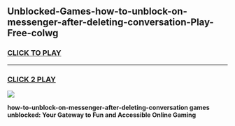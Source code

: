 
## Unblocked-Games-how-to-unblock-on-messenger-after-deleting-conversation-Play-Free-colwg
<h3>
<a href="https://premium76.site?title=how-to-unblock-on-messenger-after-deleting-conversation&ref=12A">CLICK TO PLAY</a></h3>
<hr>

<h3>
<a href="https://premium76.site?title=how-to-unblock-on-messenger-after-deleting-conversation&ref=12A">CLICK 2 PLAY</a>
  
</h3>

<a href="https://premium76.site?title=how-to-unblock-on-messenger-after-deleting-conversation&ref=12A"><img src="https://clearcache.store/games.png"></a>


**how-to-unblock-on-messenger-after-deleting-conversation games unblocked: Your Gateway to Fun and Accessible Online Gaming**

